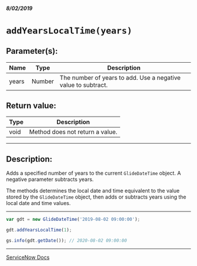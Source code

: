 ##### 8/02/2019
# `addYearsLocalTime(years)`

## Parameter(s):
| Name | Type | Description |
|---|---|---|
| years | Number | The number of years to add.  Use a negative value to subtract. |

## Return value:
| Type | Description |
|---|---|
| void | Method does not return a value. |

---

## Description:
Adds a specified number of years to the current `GlideDateTime` object.  A negative parameter subtracts years.

The methods determines the local date and time equivalent to the value stored by the `GlideDateTime` object, then adds or subtracts years using the local date and time values.

---

```js
var gdt = new GlideDateTime('2019-08-02 09:00:00');

gdt.addYearsLocalTime(1);

gs.info(gdt.getDate()); // 2020-08-02 09:00:00
```

---

[ServiceNow Docs](https://developer.servicenow.com/app.do#!/api_doc?v=madrid&id=r_ScopedGlideDateTimeAddYearsLocalTime_Number)